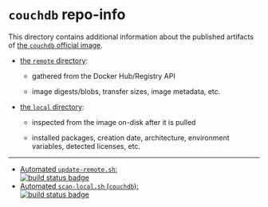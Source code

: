 # `couchdb` repo-info

This directory contains additional information about the published artifacts of [the `couchdb` official image](https://hub.docker.com/_/couchdb/).

-	[the `remote` directory](remote/):

	-	gathered from the Docker Hub/Registry API

	-	image digests/blobs, transfer sizes, image metadata, etc.

-	[the `local` directory](local/):

	-	inspected from the image on-disk after it is pulled

	-	installed packages, creation date, architecture, environment variables, detected licenses, etc.

---

-	[Automated `update-remote.sh`:  
	![build status badge](https://doi-janky.infosiftr.net/job/repo-info/job/remote/badge/icon)](https://doi-janky.infosiftr.net/job/repo-info/job/remote/)
-	[Automated `scan-local.sh` (`couchdb`):  
	![build status badge](https://doi-janky.infosiftr.net/job/repo-info/job/local/job/couchdb/badge/icon)](https://doi-janky.infosiftr.net/job/repo-info/job/local/job/couchdb)
